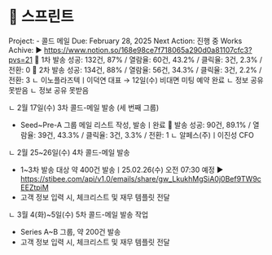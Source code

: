 # 🚩 스프린트

Project: - 콜드 메일
Due: February 28, 2025
Next Action: 진행 중
Works Achive: ▶️ https://www.notion.so/168e98ce7f718065a290d0a81107cfc3?pvs=21
  🎯 1차 발송 성공: 132건, 87% / 열람율: 60건, 43.2% / 클릭율: 3건, 2.3% / 전환: 0
  🎯 2차 발송 성공: 134건, 88% / 열람율: 56건, 34.3% / 클릭율: 3건, 2.2% / 전환: 3
 ㄴ 이노플라즈텍ㅣ이덕연 대표 → 12일(수) 비대면 미팅 예약 완료
 ㄴ 정보 공유 못받음
 ㄴ 정보 공유 못받음

 ㄴ 2월 17일(수) 3차 콜드-메일 발송 (세 번째 그룹)
- Seed~Pre-A 그룹 메일 리스트 작성, 발송ㅣ완료
  🎯 발송 성공: 90건, 89.1% / 열람율: 39건, 43.3% / 클릭율: 3건, 3.3% / 전환: 1
 ㄴ 알페스(주)ㅣ이진성 CFO 

ㄴ 2월 25~26일(수) 4차 콜드-메일 발송
- 1~3차 발송 대상 약 400건 발송ㅣ25.02.26(수) 오전 07:30 예정
▶️ https://stibee.com/api/v1.0/emails/share/gw_LkukhMgSiA0j0Bef9TW9cEEZtpiM
- 고객 정보 입력 시, 체크리스트 및 재무 템플릿 전달

ㄴ 3월 4(화)~5일(수) 5차 콜드-메일 발송 작업
- Series A~B 그룹, 약 200건 발송
- 고객 정보 입력 시, 체크리스트 및 재무 템플릿 전달